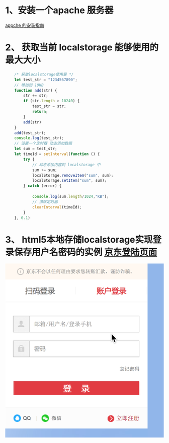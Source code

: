 # 1、安装一个apache 服务器

[appche 的安装指南](https://jingyan.baidu.com/article/39810a2398a2f4b636fda698.html)

# 2、 获取当前 localstorage 能够使用的最大大小

```js
    /* 获取localstorage使用量 */
    let test_str = "1234567890";
    // 增加到 10KB
    function add(str) {
        str += str;
        if (str.length > 10240) {
            test_str = str;
            return;
        }
        add(str)
    }
    add(test_str);
    console.log(test_str);
    // 设置一个定时器 动态添加数据
    let sum = test_str;
    let timeId = setInterval(function () {
        try {
            // 动态添加内容到 localstorage 中
            sum += sum;
            localStorage.removeItem("sum", sum);
            localStorage.setItem("sum", sum);
        } catch (error) {
            
            console.log(sum.length/1024,"KB");
            // 清除定时器
            clearInterval(timeId);
        }
    }, 0.1)
```





# 3、 html5本地存储localstorage实现登录保存用户名密码的实例 [京东登陆页面](https://passport.jd.com/new/login.aspx?ReturnUrl=https%3A%2F%2Fwww.jd.com%2F)

![image-20200428113750235](%E7%AC%94%E8%AE%B0.assets/image-20200428113750235.png)

# 